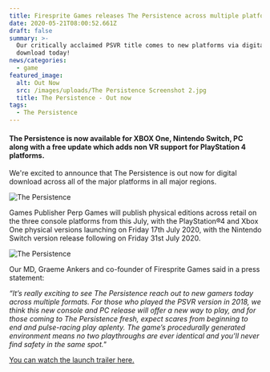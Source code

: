 ```yaml
---
title: Firesprite Games releases The Persistence across multiple platforms
date: 2020-05-21T08:00:52.661Z
draft: false
summary: >-
  Our critically acclaimed PSVR title comes to new platforms via digital
  download today!
news/categories:
  - game
featured_image:
  alt: Out Now
  src: /images/uploads/The Persistence Screenshot 2.jpg
  title: The Persistence - Out now
tags:
  - The Persistence
---
```

#### The Persistence is now available for XBOX One, Nintendo Switch, PC along with a free update which adds non VR support for PlayStation 4 platforms.

We're excited to announce that The Persistence is out now for digital download across all of the major platforms in all major regions. 

![The Persistence](/images/uploads/PersistenceKeyart.jpg "The Peristence")

Games Publisher Perp Games will publish physical editions across retail on the three console platforms from this July, with the PlayStation®4 and Xbox One physical versions launching on Friday 17th July 2020, with the Nintendo Switch version release following on Friday 31st July 2020.

![The Persistence](/images/uploads/persisteneceboxart.jpg "The Persistence")

Our MD, Graeme Ankers and co-founder of Firesprite Games said in a press statement:

*“It’s really exciting to see The Persistence reach out to new gamers today across multiple formats. For those who played the PSVR version in 2018, we think this new console and PC release will offer a new way to play, and for those coming to The Persistence fresh, expect scares from beginning to end and pulse-racing play aplenty. The game’s procedurally generated environment means no two playthroughs are ever identical and you’ll never find safety in the same spot."*

[You can watch the launch trailer here.](https://www.youtube.com/watch?v=_ySy5aYAlfo&t=45s)
